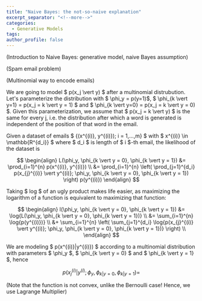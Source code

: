 ```yaml
---
title: "Naive Bayes: the not-so-naive explanation"
excerpt_separator: "<!--more-->"
categories:
  - Generative Models
tags:
author_profile: false
---
```


(Introduction to Naive Bayes: generative model, naive Bayes assumption)

(Spam email problem)

(Multinomial way to encode emails)

We are going to model $ p(x_j \vert y) $ after a multinomial distrubution. Let's parameterize the distribution with $ \phi_y = p(y=1)$, $ \phi_{k \vert y=1} = p(x_j = k \vert y = 1) $ and $ \phi_{k \vert y=0} = p(x_j = k \vert y = 0) $. Given this parameterization, we assume that $ p(x_j = k \vert y) $ is the same for every j, i.e. the distribution after which a word is generated is independent of the position of that word in the email.

Given a dataset of emails $ \{(x^{(i)}, y^{(i)}); i = 1,...,m\} $ with $ x^{(i)} \in \mathbb{R^{d_i}} $ where $ d_i $ is length of $ i $-th email, the likelihood of the dataset is

$$
\begin{align}
L(\phi_y, \phi_{k \vert y = 0}, \phi_{k \vert y = 1}) 
&= \prod_{i=1}^{n} p(x^{(i)}, y^{(i)}) \\ 
&= \prod_{i=1}^{n} \left( \prod_{j=1}^{d_i} p(x_{j}^{(i)} \vert y^{(i)}; \phi_y, \phi_{k \vert y = 0}, \phi_{k \vert y = 1}) \right) p(y^{(i)})
\end{align}
$$

Taking $ log $ of an ugly product makes life easier, as maximizing the logarithm of a function is equivalent to maximizing that function:

$$
\begin{align}
l(\phi_y, \phi_{k \vert y = 0}, \phi_{k \vert y = 1})
&= \log{L(\phi_y, \phi_{k \vert y = 0}, \phi_{k \vert y = 1})} \\
&= \sum_{i=1}^{n} \log{p(y^{(i)})} \\ &+ \sum_{i=1}^{n} \left( \sum_{j=1}^{d_i} \log{p(x_{j}^{(i)} \vert y^{(i)}; \phi_y, \phi_{k \vert y = 0}, \phi_{k \vert y = 1})} \right) \\
\end{align}
$$

We are modeling $ p(x^{(i)}|y^{(i)}) $ according to a multinomial distribution with parameters 
$ \phi_y $, $ \phi_{k \vert y = 0} $ and $ \phi_{k \vert y = 1} $, hence

$$
p(x_{j}^{(i)} \vert y^{(i)}; \phi_y, \phi_{k \vert y = 0}, \phi_{k \vert y = 1}) = 
$$

(Note that the function is not convex, unlike the Bernoulli case! Hence, we use Lagrange Multiplier)

